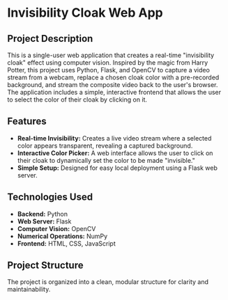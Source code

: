 # Invisibility Cloak Web App

## Project Description

This is a single-user web application that creates a real-time "invisibility cloak" effect using computer vision. Inspired by the magic from Harry Potter, this project uses Python, Flask, and OpenCV to capture a video stream from a webcam, replace a chosen cloak color with a pre-recorded background, and stream the composite video back to the user's browser. The application includes a simple, interactive frontend that allows the user to select the color of their cloak by clicking on it.

## Features

- **Real-time Invisibility:** Creates a live video stream where a selected color appears transparent, revealing a captured background.
- **Interactive Color Picker:** A web interface allows the user to click on their cloak to dynamically set the color to be made "invisible."
- **Simple Setup:** Designed for easy local deployment using a Flask web server.

## Technologies Used

- **Backend:** Python
- **Web Server:** Flask
- **Computer Vision:** OpenCV
- **Numerical Operations:** NumPy
- **Frontend:** HTML, CSS, JavaScript

## Project Structure

The project is organized into a clean, modular structure for clarity and maintainability.
